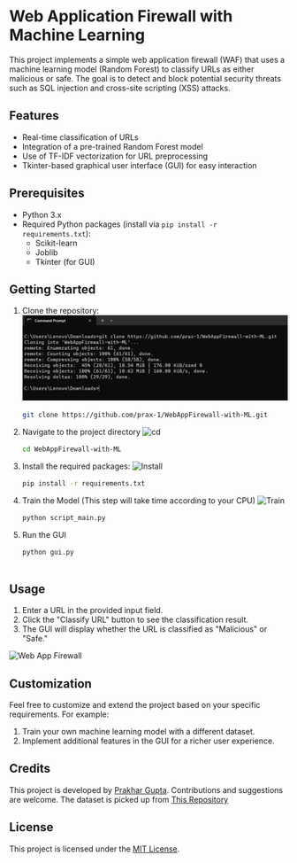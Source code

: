 # Web Application Firewall with Machine Learning

This project implements a simple web application firewall (WAF) that uses a machine learning model (Random Forest) to classify URLs as either malicious or safe. The goal is to detect and block potential security threats such as SQL injection and cross-site scripting (XSS) attacks.

## Features

- Real-time classification of URLs
- Integration of a pre-trained Random Forest model
- Use of TF-IDF vectorization for URL preprocessing
- Tkinter-based graphical user interface (GUI) for easy interaction

## Prerequisites

- Python 3.x
- Required Python packages (install via `pip install -r requirements.txt`):
  - Scikit-learn
  - Joblib
  - Tkinter (for GUI)

## Getting Started

1. Clone the repository:
   ![Cloning](data/clone.png)
   ```bash
   git clone https://github.com/prax-1/WebAppFirewall-with-ML.git
2. Navigate to the project directory
   ![cd](data/cd.png)
   ```bash
   cd WebAppFirewall-with-ML
4. Install the required packages:
   ![Install](data/requirements.png)
   ```bash
   pip install -r requirements.txt

6. Train the Model (This step will take time according to your CPU)
   ![Train](data/train.png)
   ```bash
   python script_main.py

8. Run the GUI
   ```bash
   python gui.py
  
## Usage
1. Enter a URL in the provided input field.
2. Click the "Classify URL" button to see the classification result.
3. The GUI will display whether the URL is classified as "Malicious" or "Safe."

![Web App Firewall](data/image.png)

## Customization
Feel free to customize and extend the project based on your specific requirements. For example:
1. Train your own machine learning model with a different dataset.
2. Implement additional features in the GUI for a richer user experience.

## Credits
This project is developed by [Prakhar Gupta](https://github.com/prax-1). Contributions and suggestions are welcome.
The dataset is picked up from [This Repository](https://github.com/faizann24/Fwaf-Machine-Learning-driven-Web-Application-Firewall/blob/master/firewall_fsecurify.jpg)

## License
This project is licensed under the [MIT License](https://github.com/prax-1/WebAppFirewall-with-ML/blob/main/LICENSE).

